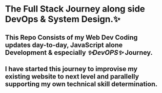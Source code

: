# The Full Stack Journey along side DevOps & System Design.✨
## This Repo Consists of my Web Dev Coding updates day-to-day, JavaScript alone Development & especially *✨DevOPS✨* Journey.

## I have started this journey to improvise my existing website to next level and parallelly supporting my own technical skill determination.
